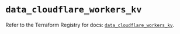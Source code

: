 # `data_cloudflare_workers_kv`

Refer to the Terraform Registry for docs: [`data_cloudflare_workers_kv`](https://registry.terraform.io/providers/cloudflare/cloudflare/5.6.0/docs/data-sources/workers_kv).
